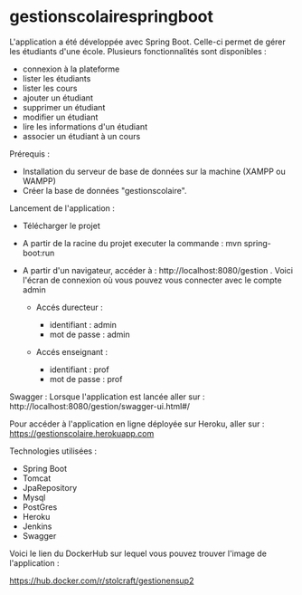# gestionscolairespringboot

L'application a été développée avec Spring Boot. Celle-ci permet de gérer les étudiants d'une école.
Plusieurs fonctionnalités sont disponibles :
- connexion à la plateforme
- lister les étudiants
- lister les cours
- ajouter un étudiant
- supprimer un étudiant
- modifier un étudiant
- lire les informations d'un étudiant
- associer un étudiant à un cours

Prérequis :
- Installation du serveur de base de données sur la machine (XAMPP ou WAMPP)
- Créer la base de données "gestionscolaire".


Lancement de l'application :
- Télécharger le projet
- A partir de la racine du projet executer la commande : mvn spring-boot:run
- A partir d'un navigateur, accéder à : http://localhost:8080/gestion . Voici l'écran de connexion où vous pouvez vous connecter avec le compte admin

  - Accés durecteur :
    - identifiant : admin
    - mot de passe : admin
    
  - Accés enseignant :
    - identifiant : prof
    - mot de passe : prof

Swagger :
Lorsque l'application est lancée aller sur : http://localhost:8080/gestion/swagger-ui.html#/

Pour accéder à l'application en ligne déployée sur Heroku, aller sur : 
https://gestionscolaire.herokuapp.com

Technologies utilisées :

- Spring Boot
- Tomcat
- JpaRepository
- Mysql
- PostGres
- Heroku
- Jenkins
- Swagger


Voici le lien du DockerHub sur lequel vous pouvez trouver l'image de l'application :

https://hub.docker.com/r/stolcraft/gestionensup2
